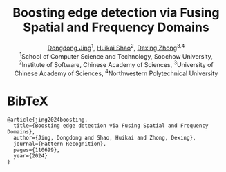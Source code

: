 <div align="center">

<h1>Boosting edge detection via Fusing Spatial and Frequency Domains</h1>
<div>
    <a href="" target="_blank">Dongdong Jing</a><sup>1</sup>,
    <a href="" target="_blank">Huikai Shao</a><sup>2</sup>,
    <a href="" target="_blank">Dexing Zhong</a><sup>3,4</sup>
</div>
<div>
    <sup>1</sup>School of Computer Science and Technology, Soochow University,
    <sup>2</sup>Institute of Software, Chinese Academy of Sciences,
    <sup>3</sup>University of Chinese Academy of Sciences,
    <sup>4</sup>Northwestern Polytechnical University
</div>
</div>



# BibTeX
```
@article{jing2024boosting,
  title={Boosting edge detection via Fusing Spatial and Frequency Domains},
  author={Jing, Dongdong and Shao, Huikai and Zhong, Dexing},
  journal={Pattern Recognition},
  pages={110699},
  year={2024}
}
```
